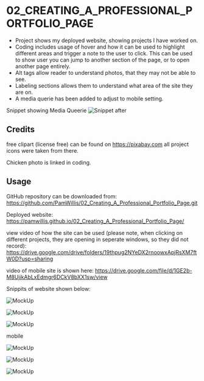 # 02_CREATING_A_PROFESSIONAL_PORTFOLIO_PAGE

- Project shows my deployed website, showing projects I have worked on.
- Coding includes usage of hover and how it can be used to highlight different areas and trigger a note to the user to click. This can be used to show user you can jump to another section of the page, or to open another page entirely.
- Alt tags allow reader to understand photos, that they may not be able to see.
- Labeling sections allows them to understand what area of the site they are on.
- A media querie has been added to adjust to mobile setting.


Snippet showing Media Queerie
![Snippet after](ReadMe_assets/images/SnippetMediaQueerie.png)


## Credits
free clipart (license free) can be found on https://pixabay.com
all project icons were taken from there.

Chicken photo is linked in coding.

## Usage
GitHub repository can be downloaded from:
 https://github.com/PamWillis/02_Creating_A_Professional_Portfolio_Page.git

Deployed website: https://pamwillis.github.io/02_Creating_A_Professional_Portfolio_Page/


view video of how the site can be used (please note, when clicking on different projects, they are opening in seperate windows, so they did not record): https://drive.google.com/drive/folders/19thpug2NYeDX2rnoowxApjRsXM7ftW0D?usp=sharing

video of mobile site is shown here:
https://drive.google.com/file/d/1GE2b-M8UjikAbLxEdmgr6DCkV8bXX1sw/view

Snippits of website shown below:

![MockUp](ReadMe_Assets/images/Screen_Shot1.png)

![MockUp](ReadMe_Assets/images/Screen_Shot2.png)

![MockUp](ReadMe_Assets/images/Screen_Shot3.png)

mobile

![MockUp](ReadMe_assets/images/Screen_Shot_5m.png)

![MockUp](ReadMe_assets/images/Screen_Shot_6m.png)

![MockUp](ReadMe_assets/images/Screen_Shot_7m.png)
